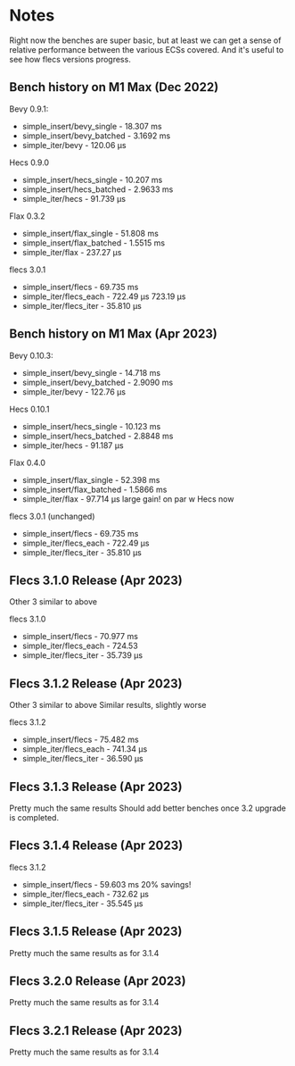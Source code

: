 # Notes

Right now the benches are super basic, but at least we can get a sense of relative performance between the various ECSs covered. And it's useful to see how flecs versions progress.

## Bench history on M1 Max (Dec 2022)

Bevy 0.9.1:

- simple_insert/bevy_single - 18.307 ms
- simple_insert/bevy_batched - 3.1692 ms
- simple_iter/bevy - 120.06 µs

Hecs 0.9.0

- simple_insert/hecs_single - 10.207 ms
- simple_insert/hecs_batched - 2.9633 ms
- simple_iter/hecs - 91.739 µs

Flax 0.3.2

- simple_insert/flax_single - 51.808 ms
- simple_insert/flax_batched - 1.5515 ms
- simple_iter/flax - 237.27 µs

flecs 3.0.1

- simple_insert/flecs - 69.735 ms
- simple_iter/flecs_each - 722.49 µs 723.19 µs
- simple_iter/flecs_iter - 35.810 µs

## Bench history on M1 Max (Apr 2023)

Bevy 0.10.3:

- simple_insert/bevy_single - 14.718 ms
- simple_insert/bevy_batched - 2.9090 ms
- simple_iter/bevy - 122.76 µs

Hecs 0.10.1

- simple_insert/hecs_single - 10.123 ms
- simple_insert/hecs_batched - 2.8848 ms
- simple_iter/hecs - 91.187 µs

Flax 0.4.0

- simple_insert/flax_single - 52.398 ms
- simple_insert/flax_batched - 1.5866 ms
- simple_iter/flax - 97.714 µs large gain! on par w Hecs now

flecs 3.0.1 (unchanged)

- simple_insert/flecs - 69.735 ms
- simple_iter/flecs_each - 722.49 µs
- simple_iter/flecs_iter - 35.810 µs

## Flecs 3.1.0 Release (Apr 2023)

Other 3 similar to above

flecs 3.1.0

- simple_insert/flecs - 70.977 ms
- simple_iter/flecs_each - 724.53
- simple_iter/flecs_iter - 35.739 µs

## Flecs 3.1.2 Release (Apr 2023)

Other 3 similar to above
Similar results, slightly worse

flecs 3.1.2

- simple_insert/flecs - 75.482 ms
- simple_iter/flecs_each - 741.34 µs
- simple_iter/flecs_iter - 36.590 µs

## Flecs 3.1.3 Release (Apr 2023)

Pretty much the same results
Should add better benches once 3.2 upgrade is completed.

## Flecs 3.1.4 Release (Apr 2023)

flecs 3.1.2

- simple_insert/flecs - 59.603 ms  20% savings!
- simple_iter/flecs_each - 732.62 µs
- simple_iter/flecs_iter - 35.545 µs

## Flecs 3.1.5 Release (Apr 2023)

Pretty much the same results as for 3.1.4

## Flecs 3.2.0 Release (Apr 2023)

Pretty much the same results as for 3.1.4

## Flecs 3.2.1 Release (Apr 2023)

Pretty much the same results as for 3.1.4
